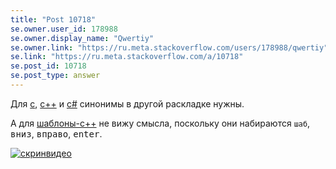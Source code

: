 ```yaml
---
title: "Post 10718"
se.owner.user_id: 178988
se.owner.display_name: "Qwertiy"
se.owner.link: "https://ru.meta.stackoverflow.com/users/178988/qwertiy"
se.link: "https://ru.meta.stackoverflow.com/a/10718"
se.post_id: 10718
se.post_type: answer
---
```

<p>Для <a href="https://ru.stackoverflow.com/questions/tagged/c" class="post-tag" title="показать вопросы с меткой [c]" rel="tag">c</a>, <a href="https://ru.stackoverflow.com/questions/tagged/c%2b%2b" class="post-tag" title="показать вопросы с меткой [c++]" rel="tag">c++</a> и <a href="https://ru.stackoverflow.com/questions/tagged/c%23" class="post-tag" title="показать вопросы с меткой [c#]" rel="tag">c#</a> синонимы в другой раскладке нужны.</p>
<p>А для <a href="https://ru.stackoverflow.com/questions/tagged/%d1%88%d0%b0%d0%b1%d0%bb%d0%be%d0%bd%d1%8b-c%2b%2b" class="post-tag" title="показать вопросы с меткой [шаблоны-c++]" rel="tag">шаблоны-c++</a> не вижу смысла, поскольку они набираются <code>шаб</code>, <kbd>вниз</kbd>, <kbd>вправо</kbd>, <kbd>enter</kbd>.</p>
<p><a href="https://i.stack.imgur.com/9rOW6.gif" rel="nofollow noreferrer"><img src="https://i.stack.imgur.com/9rOW6.gif" alt="скринвидео" /></a></p>
